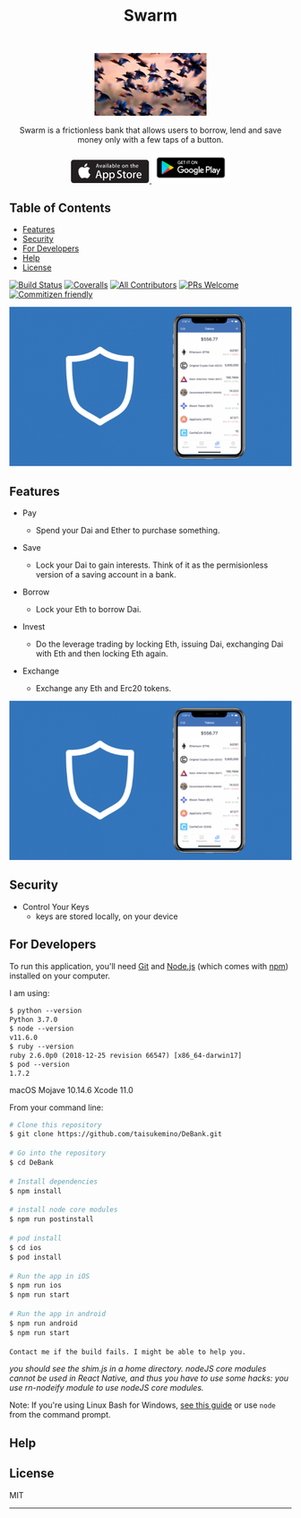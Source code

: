 <h1 align="center"> Swarm </h1> <br>
<p align="center">
  <a href="#"><img src="./assets/sample_img2.jpg" width="200"></a>
</p>

<p align="center">
  Swarm is a frictionless bank that allows users to borrow, lend and save money only with a few taps of a button.
</p>

<p align="center">
  <a href="https://itunes.apple.com/us/app/gitpoint/id1251245162?mt=8">
    <img alt="Download on the App Store" title="App Store" src="./assets/appstore_logo.png" width="140">
  </a>

  <a href="https://play.google.com/store/apps/details?id=com.gitpoint">
    <img alt="Get it on Google Play" title="Google Play" src="./assets/Download_on_GooglePlay.png" width="140">
  </a>
</p>

## Table of Contents

- [Features](#features)
- [Security](#users)
- [For Developers](#developers)
- [Help](#help)
- [License](#license)

[![Build Status](https://img.shields.io/travis/gitpoint/git-point.svg?style=flat-square)](https://travis-ci.org/gitpoint/git-point)
[![Coveralls](https://img.shields.io/coveralls/github/gitpoint/git-point.svg?style=flat-square)](https://coveralls.io/github/gitpoint/git-point)
[![All Contributors](https://img.shields.io/badge/all_contributors-73-orange.svg?style=flat-square)](./CONTRIBUTORS.md)
[![PRs Welcome](https://img.shields.io/badge/PRs-welcome-brightgreen.svg?style=flat-square)](http://makeapullrequest.com)
[![Commitizen friendly](https://img.shields.io/badge/commitizen-friendly-brightgreen.svg?style=flat-square)](http://commitizen.github.io/cz-cli/)

![screenshot](./assets/sample_img.png 'Screenshot')

## Features

- Pay

  - Spend your Dai and Ether to purchase something.

- Save

  - Lock your Dai to gain interests. Think of it as the permisionless version of a saving account in a bank.

- Borrow

  - Lock your Eth to borrow Dai.

- Invest

  - Do the leverage trading by locking Eth, issuing Dai, exchanging Dai with Eth and then locking Eth again.

- Exchange
  - Exchange any Eth and Erc20 tokens.

![screenshot](./assets/sample_img.png 'Screenshot')

## Security

- Control Your Keys
  - keys are stored locally, on your device

## For Developers

To run this application, you'll need [Git](https://git-scm.com) and [Node.js](https://nodejs.org/en/download/) (which comes with [npm](http://npmjs.com)) installed on your computer.

I am using:

```
$ python --version
Python 3.7.0
$ node --version
v11.6.0
$ ruby --version
ruby 2.6.0p0 (2018-12-25 revision 66547) [x86_64-darwin17]
$ pod --version
1.7.2
```

macOS Mojave 10.14.6
Xcode 11.0

From your command line:

```bash
# Clone this repository
$ git clone https://github.com/taisukemino/DeBank.git

# Go into the repository
$ cd DeBank

# Install dependencies
$ npm install

# install node core modules
$ npm run postinstall

# pod install
$ cd ios
$ pod install

# Run the app in iOS
$ npm run ios
$ npm run start

# Run the app in android
$ npm run android
$ npm run start

Contact me if the build fails. I might be able to help you.
```

_you should see the shim.js in a home directory.
nodeJS core modules cannot be used in React Native, and thus you have to use some hacks: you use rn-nodeify module to use nodeJS core modules._

Note: If you're using Linux Bash for Windows, [see this guide](https://www.howtogeek.com/261575/how-to-run-graphical-linux-desktop-applications-from-windows-10s-bash-shell/) or use `node` from the command prompt.

## Help

## License

MIT

---
